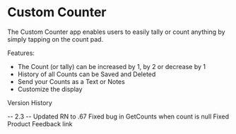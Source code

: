 
# Custom Counter

The Custom Counter app enables users to easily tally or count anything by simply tapping on the count pad.

Features:
- The Count (or tally) can be increased by 1, by 2 or decrease by 1
- History of all Counts can be Saved and Deleted
- Send your Counts as a Text or Notes
- Customize the display

Version History

-- 2.3 -- 
Updated RN to .67
Fixed bug in GetCounts when count is null
Fixed Product Feedback link
